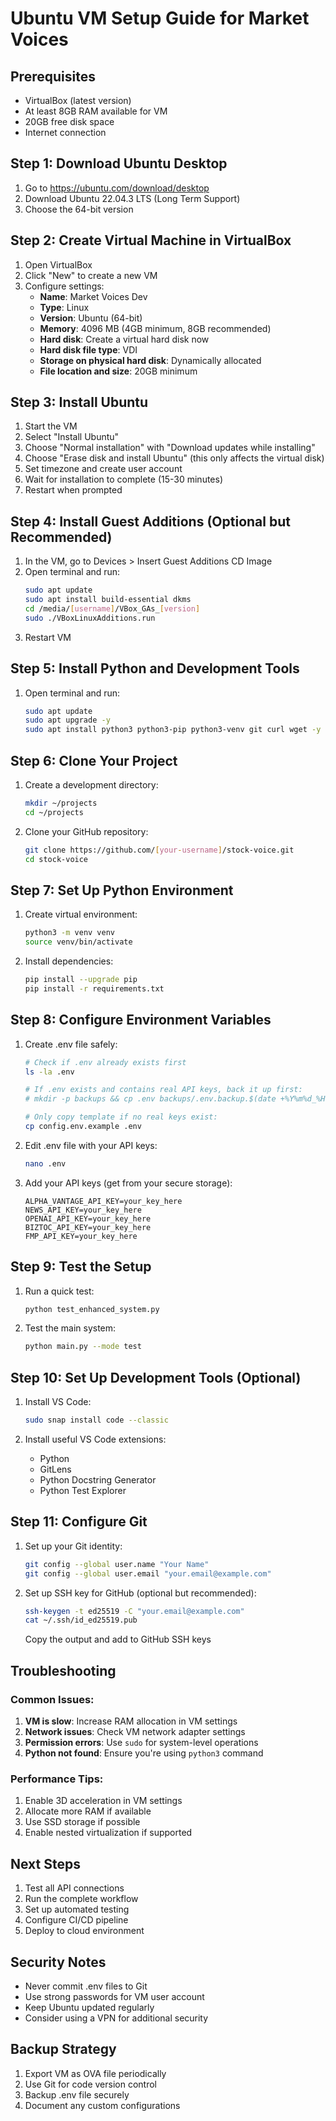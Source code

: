 # Ubuntu VM Setup Guide for Market Voices

## Prerequisites
- VirtualBox (latest version)
- At least 8GB RAM available for VM
- 20GB free disk space
- Internet connection

## Step 1: Download Ubuntu Desktop
1. Go to https://ubuntu.com/download/desktop
2. Download Ubuntu 22.04.3 LTS (Long Term Support)
3. Choose the 64-bit version

## Step 2: Create Virtual Machine in VirtualBox
1. Open VirtualBox
2. Click "New" to create a new VM
3. Configure settings:
   - **Name**: Market Voices Dev
   - **Type**: Linux
   - **Version**: Ubuntu (64-bit)
   - **Memory**: 4096 MB (4GB minimum, 8GB recommended)
   - **Hard disk**: Create a virtual hard disk now
   - **Hard disk file type**: VDI
   - **Storage on physical hard disk**: Dynamically allocated
   - **File location and size**: 20GB minimum

## Step 3: Install Ubuntu
1. Start the VM
2. Select "Install Ubuntu"
3. Choose "Normal installation" with "Download updates while installing"
4. Choose "Erase disk and install Ubuntu" (this only affects the virtual disk)
5. Set timezone and create user account
6. Wait for installation to complete (15-30 minutes)
7. Restart when prompted

## Step 4: Install Guest Additions (Optional but Recommended)
1. In the VM, go to Devices > Insert Guest Additions CD Image
2. Open terminal and run:
   ```bash
   sudo apt update
   sudo apt install build-essential dkms
   cd /media/[username]/VBox_GAs_[version]
   sudo ./VBoxLinuxAdditions.run
   ```
3. Restart VM

## Step 5: Install Python and Development Tools
1. Open terminal and run:
   ```bash
   sudo apt update
   sudo apt upgrade -y
   sudo apt install python3 python3-pip python3-venv git curl wget -y
   ```

## Step 6: Clone Your Project
1. Create a development directory:
   ```bash
   mkdir ~/projects
   cd ~/projects
   ```

2. Clone your GitHub repository:
   ```bash
   git clone https://github.com/[your-username]/stock-voice.git
   cd stock-voice
   ```

## Step 7: Set Up Python Environment
1. Create virtual environment:
   ```bash
   python3 -m venv venv
   source venv/bin/activate
   ```

2. Install dependencies:
   ```bash
   pip install --upgrade pip
   pip install -r requirements.txt
   ```

## Step 8: Configure Environment Variables
1. Create .env file safely:
   ```bash
   # Check if .env already exists first
   ls -la .env
   
   # If .env exists and contains real API keys, back it up first:
   # mkdir -p backups && cp .env backups/.env.backup.$(date +%Y%m%d_%H%M%S)
   
   # Only copy template if no real keys exist:
   cp config.env.example .env
   ```

2. Edit .env file with your API keys:
   ```bash
   nano .env
   ```

3. Add your API keys (get from your secure storage):
   ```
   ALPHA_VANTAGE_API_KEY=your_key_here
   NEWS_API_KEY=your_key_here
   OPENAI_API_KEY=your_key_here
   BIZTOC_API_KEY=your_key_here
   FMP_API_KEY=your_key_here
   ```

## Step 9: Test the Setup
1. Run a quick test:
   ```bash
   python test_enhanced_system.py
   ```

2. Test the main system:
   ```bash
   python main.py --mode test
   ```

## Step 10: Set Up Development Tools (Optional)
1. Install VS Code:
   ```bash
   sudo snap install code --classic
   ```

2. Install useful VS Code extensions:
   - Python
   - GitLens
   - Python Docstring Generator
   - Python Test Explorer

## Step 11: Configure Git
1. Set up your Git identity:
   ```bash
   git config --global user.name "Your Name"
   git config --global user.email "your.email@example.com"
   ```

2. Set up SSH key for GitHub (optional but recommended):
   ```bash
   ssh-keygen -t ed25519 -C "your.email@example.com"
   cat ~/.ssh/id_ed25519.pub
   ```
   Copy the output and add to GitHub SSH keys

## Troubleshooting

### Common Issues:
1. **VM is slow**: Increase RAM allocation in VM settings
2. **Network issues**: Check VM network adapter settings
3. **Permission errors**: Use `sudo` for system-level operations
4. **Python not found**: Ensure you're using `python3` command

### Performance Tips:
1. Enable 3D acceleration in VM settings
2. Allocate more RAM if available
3. Use SSD storage if possible
4. Enable nested virtualization if supported

## Next Steps
1. Test all API connections
2. Run the complete workflow
3. Set up automated testing
4. Configure CI/CD pipeline
5. Deploy to cloud environment

## Security Notes
- Never commit .env files to Git
- Use strong passwords for VM user account
- Keep Ubuntu updated regularly
- Consider using a VPN for additional security

## Backup Strategy
1. Export VM as OVA file periodically
2. Use Git for code version control
3. Backup .env file securely
4. Document any custom configurations  